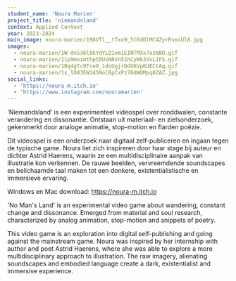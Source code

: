 ```yaml
---
student_name: 'Noura Marien'
project_title: 'niemandsland'
context: Applied Context
year: 2023-2024
main_image: noura-marien/198VTl__tTxo9_5C6dDlMC4ZyrRsmiUl8.jpg
images:
  - noura-marien/1W-dnS36l8kYdYLQ1xm1EINTMXx7azN8O.gif
  - noura-marien/11p9moimthptDUsNRVn51hCyWk3VvL1F5.gif
  - noura-marien/1Bq4gTc9Tce0_1doUgjrDdXKVpKUECtAq.gif
  - noura-marien/1x_lO43EW145NolBpCxPz70dWOMpq8ZAZ.jpg
social_links:
  - 'https://noura-m.itch.io'
  - 'https://www.instagram.com/nouramarien'
---
```


‘Niemandsland’ is een experimenteel videospel over ronddwalen, constante verandering en dissonantie.
Ontstaan uit materiaal- en zielsonderzoek, gekenmerkt door analoge animatie, stop-motion en flarden poëzie.

Dit videospel is een onderzoek naar digitaal zelf-publiceren en ingaan tegen de typische game. Noura liet zich inspireren door haar stage bij auteur en dichter Astrid Haerens, waarin ze een multidisciplinaire aanpak van illustratie kon verkennen. De rauwe beelden, vervreemdende soundscapes en belichaamde taal maken tot een donkere, existentialistische en immersieve ervaring.

Windows en Mac download: https://noura-m.itch.io

'No Man's Land' is an experimental video game about wandering, constant change and dissonance. Emerged from material and soul research, characterized by analog animation, stop-motion and snippets of poetry.

This video game is an exploration into digital self-publishing and going against the mainstream game. Noura was inspired by her internship with author and poet Astrid Haerens, where she was able to explore a more multidisciplinary approach to illustration. The raw imagery, alienating soundscapes and embodied language create a dark, existentialist and immersive experience.
